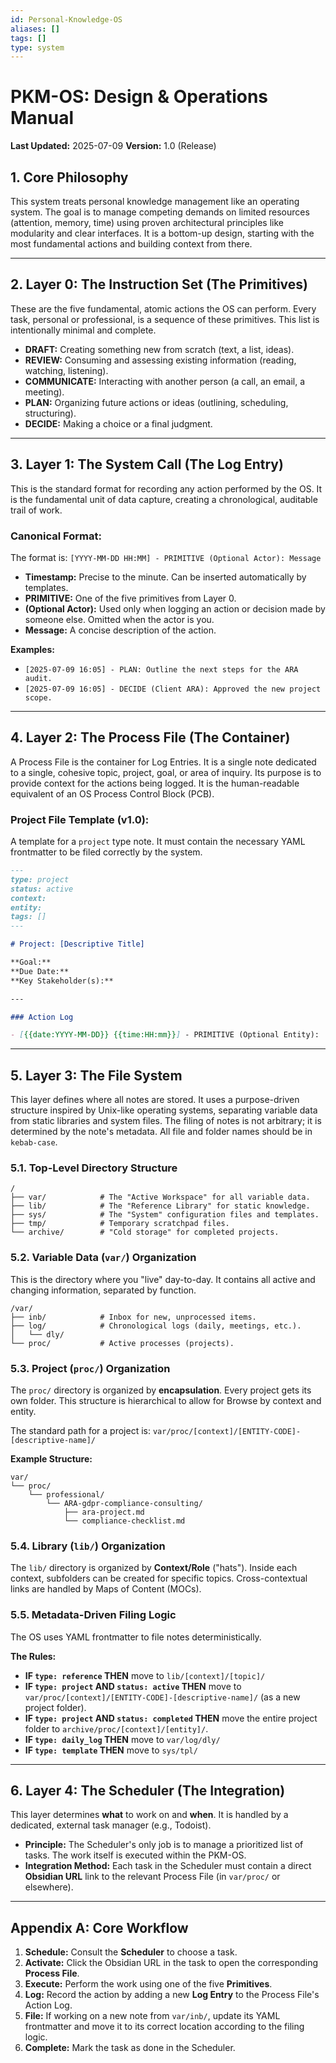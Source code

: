 ```yaml
---
id: Personal-Knowledge-OS
aliases: []
tags: []
type: system
---
```


# PKM-OS: Design & Operations Manual

**Last Updated:** 2025-07-09
**Version:** 1.0 (Release)

## 1. Core Philosophy

This system treats personal knowledge management like an operating system. The goal is to manage competing demands on limited resources (attention, memory, time) using proven architectural principles like modularity and clear interfaces. It is a bottom-up design, starting with the most fundamental actions and building context from there.

---

## 2. Layer 0: The Instruction Set (The Primitives)

These are the five fundamental, atomic actions the OS can perform. Every task, personal or professional, is a sequence of these primitives. This list is intentionally minimal and complete.

- **DRAFT:** Creating something new from scratch (text, a list, ideas).
- **REVIEW:** Consuming and assessing existing information (reading, watching, listening).
- **COMMUNICATE:** Interacting with another person (a call, an email, a meeting).
- **PLAN:** Organizing future actions or ideas (outlining, scheduling, structuring).
- **DECIDE:** Making a choice or a final judgment.

---

## 3. Layer 1: The System Call (The Log Entry)

This is the standard format for recording any action performed by the OS. It is the fundamental unit of data capture, creating a chronological, auditable trail of work.

### Canonical Format:

The format is: `[YYYY-MM-DD HH:MM] - PRIMITIVE (Optional Actor): Message`

- **Timestamp:** Precise to the minute. Can be inserted automatically by templates.
- **PRIMITIVE:** One of the five primitives from Layer 0.
- **(Optional Actor):** Used only when logging an action or decision made by someone else. Omitted when the actor is you.
- **Message:** A concise description of the action.

**Examples:**

- `[2025-07-09 16:05] - PLAN: Outline the next steps for the ARA audit.`
- `[2025-07-09 16:05] - DECIDE (Client ARA): Approved the new project scope.`

---

## 4. Layer 2: The Process File (The Container)

A Process File is the container for Log Entries. It is a single note dedicated to a single, cohesive topic, project, goal, or area of inquiry. Its purpose is to provide context for the actions being logged. It is the human-readable equivalent of an OS Process Control Block (PCB).

### Project File Template (v1.0):

A template for a `project` type note. It must contain the necessary YAML frontmatter to be filed correctly by the system.

```markdown
---
type: project
status: active
context:
entity:
tags: []
---

# Project: [Descriptive Title]

**Goal:**
**Due Date:**
**Key Stakeholder(s):**

---

### Action Log

- [{{date:YYYY-MM-DD}} {{time:HH:mm}}] - PRIMITIVE (Optional Entity):
```

---

## 5\. Layer 3: The File System

This layer defines where all notes are stored. It uses a purpose-driven structure inspired by Unix-like operating systems, separating variable data from static libraries and system files. The filing of notes is not arbitrary; it is determined by the note's metadata. All file and folder names should be in `kebab-case`.

### 5.1. Top-Level Directory Structure

```
/
├── var/            # The "Active Workspace" for all variable data.
├── lib/            # The "Reference Library" for static knowledge.
├── sys/            # The "System" configuration files and templates.
├── tmp/            # Temporary scratchpad files.
└── archive/        # "Cold storage" for completed projects.
```

### 5.2. Variable Data (`var/`) Organization

This is the directory where you "live" day-to-day. It contains all active and changing information, separated by function.

```
/var/
├── inb/            # Inbox for new, unprocessed items.
├── log/            # Chronological logs (daily, meetings, etc.).
│   └── dly/
└── proc/           # Active processes (projects).
```

### 5.3. Project (`proc/`) Organization

The `proc/` directory is organized by **encapsulation**. Every project gets its own folder. This structure is hierarchical to allow for Browse by context and entity.

The standard path for a project is: `var/proc/[context]/[ENTITY-CODE]-[descriptive-name]/`

**Example Structure:**

```
var/
└── proc/
    └── professional/
        └── ARA-gdpr-compliance-consulting/
            ├── ara-project.md
            └── compliance-checklist.md
```

### 5.4. Library (`lib/`) Organization

The `lib/` directory is organized by **Context/Role** ("hats"). Inside each context, subfolders can be created for specific topics. Cross-contextual links are handled by Maps of Content (MOCs).

### 5.5. Metadata-Driven Filing Logic

The OS uses YAML frontmatter to file notes deterministically.

**The Rules:**

- **IF `type: reference` THEN** move to `lib/[context]/[topic]/`
- **IF `type: project` AND `status: active` THEN** move to `var/proc/[context]/[ENTITY-CODE]-[descriptive-name]/` (as a new project folder).
- **IF `type: project` AND `status: completed` THEN** move the entire project folder to `archive/proc/[context]/[entity]/`.
- **IF `type: daily_log` THEN** move to `var/log/dly/`
- **IF `type: template` THEN** move to `sys/tpl/`

---

## 6. Layer 4: The Scheduler (The Integration)

This layer determines **what** to work on and **when**. It is handled by a dedicated, external task manager (e.g., Todoist).

- **Principle:** The Scheduler's only job is to manage a prioritized list of tasks. The work itself is executed within the PKM-OS.
- **Integration Method:** Each task in the Scheduler must contain a direct **Obsidian URL** link to the relevant Process File (in `var/proc/` or elsewhere).

---

## Appendix A: Core Workflow

1.  **Schedule:** Consult the **Scheduler** to choose a task.
2.  **Activate:** Click the Obsidian URL in the task to open the corresponding **Process File**.
3.  **Execute:** Perform the work using one of the five **Primitives**.
4.  **Log:** Record the action by adding a new **Log Entry** to the Process File's Action Log.
5.  **File:** If working on a new note from `var/inb/`, update its YAML frontmatter and move it to its correct location according to the filing logic.
6.  **Complete:** Mark the task as done in the Scheduler.
